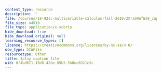 ```yaml
---
content_type: resource
description: ''
file: /courses/18-02sc-multivariable-calculus-fall-2010/2XraaWefBd8_captions.vtt
file_size: 44910
file_type: application/x-subrip
hide_download: true
hide_download_original: null
learning_resource_types: []
license: https://creativecommons.org/licenses/by-nc-sa/4.0/
ocw_type: OCWFile
resourcetype: Other
title: 3play caption file
uid: 8f4bd071-18d8-42de-85b5-5b8ea8321c9c
---
```

